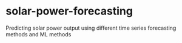 # solar-power-forecasting

Predicting solar power output using different time series forecasting methods and ML methods
